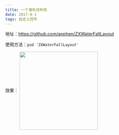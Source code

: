 ```yaml
---
title: 一个瀑布流布局
date: 2017-8-1
tags: 自定义控件
---
```


地址：<https://github.com/anphen/ZXWaterFallLayout>

使用方法：`pod 'ZXWaterFallLayout'`

效果：
<img src="http://pf8asqbgd.bkt.clouddn.com/2018-09-18%2011.54.24.gif" width="250" align=center />

